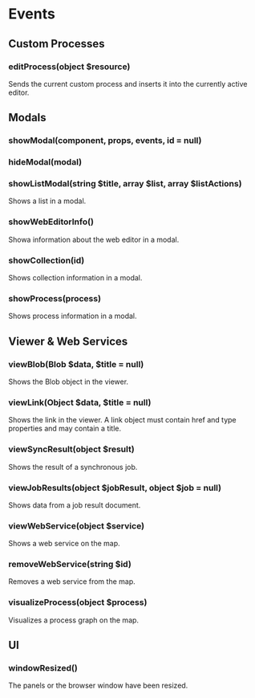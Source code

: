 # Events

## Custom Processes

### editProcess(object $resource)
Sends the current custom process and inserts it into the currently active editor.

## Modals

### showModal(component, props, events, id = null)

### hideModal(modal)

### showListModal(string $title, array $list, array $listActions)
Shows a list in a modal.

### showWebEditorInfo()
Showa information about the web editor in a modal.

### showCollection(id)
Shows collection information in a modal.

### showProcess(process)
Shows process information in a modal.

## Viewer & Web Services

### viewBlob(Blob $data, $title = null)
Shows the Blob object in the viewer.

### viewLink(Object $data, $title = null)
Shows the link in the viewer. A link object must contain href and type properties and may contain a title.

### viewSyncResult(object $result)
Shows the result of a synchronous job.

### viewJobResults(object $jobResult, object $job = null)
Shows data from a job result document.

### viewWebService(object $service)
Shows a web service on the map.

### removeWebService(string $id)
Removes a web service from the map.

### visualizeProcess(object $process)
Visualizes a process graph on the map.

## UI

### windowResized()
The panels or the browser window have been resized.